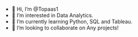 - 👋 Hi, I’m @Topaas1
- 👀 I’m interested in Data Analytics.
- 🌱 I’m currently learning Python, SQL and Tableau.
- 💞️ I’m looking to collaborate on Any projects!

<!---
Topaas1/Topaas1 is a ✨ special ✨ repository because its `README.md` (this file) appears on your GitHub profile.
You can click the Preview link to take a look at your changes.
--->
